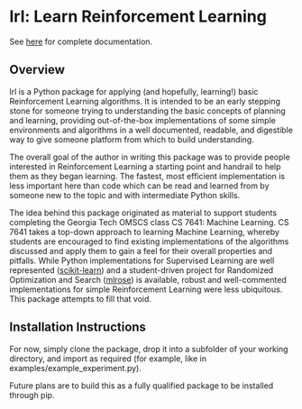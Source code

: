 lrl: Learn Reinforcement Learning
=================================

See [here](https://lrl.readthedocs.io/en/latest/) for complete documentation.

Overview
--------

lrl is a Python package for applying (and hopefully, learning!) basic Reinforcement Learning algorithms.  It is intended to be an early stepping stone for someone trying to understanding the basic concepts of planning and learning, providing out-of-the-box implementations of some simple environments and algorithms in a well documented, readable, and digestible way to give someone platform from which to build understanding.

The overall goal of the author in writing this package was to provide people interested in Reinforcement Learning a starting point and handrail to help them as they began learning.  The fastest, most efficient implementation is less important here than code which can be read and learned from by someone new to the topic and with intermediate Python skills.

The idea behind this package originated as material to support students completing the Georgia Tech OMSCS class CS 7641: Machine Learning.  CS 7641 takes a top-down approach to learning Machine Learning, whereby students are encouraged to find existing implementations of the algorithms discussed and apply them to gain a feel for their overall properties and pitfalls.  While Python implementations for Supervised Learning are well represented ([scikit-learn](https://scikit-learn.org/)) and a student-driven project for Randomized Optimization and Search ([mlrose](https://mlrose.readthedocs.io/)) is available, robust and well-commented implementations for simple Reinforcement Learning were less ubiquitous.  This package attempts to fill that void.

Installation Instructions
-------------------------

For now, simply clone the package, drop it into a subfolder of your working directory, and import as required (for example, like in examples/example_experiment.py).

Future plans are to build this as a fully qualified package to be installed through pip.